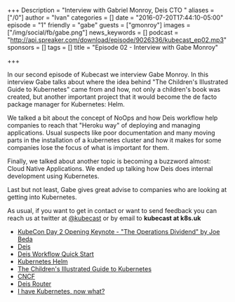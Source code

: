 +++
Description = "Interview with Gabriel Monroy, Deis CTO "
aliases = ["/0"]
author = "Ivan"
categories = []
date = "2016-07-20T17:44:10-05:00"
episode = "1"
friendly = "gabe"
guests = ["gmonroy"]
images = ["/img/social/fb/gabe.png"]
news_keywords = []
podcast = "http://api.spreaker.com/download/episode/9026336/kubecast_ep02.mp3"
sponsors = []
tags = []
title = "Episode 02 - Interview with Gabe Monroy"

+++


In our second episode of Kubecast we interview Gabe Monroy. In this interview Gabe talks about where the idea behind  "The Children's Illustrated Guide to Kubernetes" came from and how, not only a children's book was created, but another important project that it would become the de facto package manager for Kubernetes: Helm.

We talked a bit about the concept of NoOps and how Deis workflow help companies to reach that "Heroku way" of deploying and managing applications. Usual suspects like poor documentation and many moving parts in the installation of a kubernetes cluster and how it makes for some companies lose the focus of what is important for them.

Finally, we talked about another topic is becoming a buzzword almost: Cloud Native Applications. We ended up talking how Deis does internal development using Kubernetes.

Last but not least, Gabe gives great advise to companies who are looking at getting into Kubernetes.


As usual, if you want to get in contact or want to send feedback you can reach us at twitter at [@kubecast](https://twitter.com/kubecast) or by email to **kubecast at k8s.uk**


* [KubeCon Day 2 Opening Keynote - "The Operations Dividend" by Joe Beda](https://www.youtube.com/watch?v=GqtMjx5p0ps)
* [Deis ](https://deis.com)
* [Deis Workflow Quick Start](https://deis.com)
* [Kubernetes Helm](https://github.com/kubernetes/helm)
* [The Children's Illustrated Guide to Kubernetes](https://deis.com/blog/2016/kubernetes-illustrated-guide/)
* [CNCF](https://cncf.io/)
* [Deis Router](https://github.com/deis/router)
* [I have Kubernetes, now what?](https://www.youtube.com/watch?v=Jnm7Qn89RsU)
